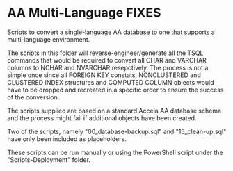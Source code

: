 # AA Multi-Language FIXES

Scripts to convert a single-language AA database to one that supports a multi-language environment.

The scripts in this folder will reverse-engineer/generate all the TSQL commands that would be required to convert all CHAR and VARCHAR columns to NCHAR and NVARCHAR resepctively. The process is not a simple once since all FOREIGN KEY constats, NONCLUSTERED and CLUSTERED INDEX structures and COMPUTED COLUMN objects would have to be dropped and recreated in a specific order to ensure the success of the conversion.

The scripts supplied are based on a standard Accela AA database schema and the process might fail if additional objects have been created.

Two of the scripts, namely "00_database-backup.sql" and "15_clean-up.sql" have only been included as placeholders.

These scripts can be run manually or using the PowerShell script under the "Scripts-Deployment" folder.
